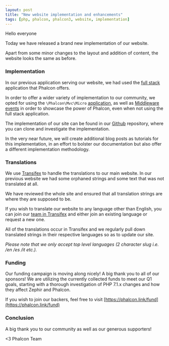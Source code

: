 ```yaml
---
layout: post
title: "New website implementation and enhancements"
tags: [php, phalcon, phalcon3, website, implementation]
---
```


Hello everyone

Today we have released a brand new implementation of our website.

Apart from some minor changes to the layout and addition of content, the website looks the same as before.

<!--more-->
### Implementation

In our previous application serving our website, we had used the [full stack](https://docs.phalconphp.com/en/latest/reference/applications.html) application that Phalcon offers.

In order to offer a wider variety of implementation to our community, we opted for using the `\Phalcon\Mvc\Micro` [application](https://docs.phalconphp.com/en/latest/reference/micro.html), as well as [Middleware events](https://docs.phalconphp.com/en/latest/reference/micro.html#middleware-events) in order to showcase the power of Phalcon, even when not using the full stack application.

The implementation of our site can be found in our [Github](https://github.com/phalcon/website) repository, where you can clone and investigate the implementation.

In the very near future, we will create additional blog posts as tutorials for this implementation, in an effort to bolster our documentation but also offer a different implementation methodology. 


### Translations

We use [Transifex](https://www.transifex.com/phalcon/) to handle the translations to our main website. In our previous website we had some orphaned strings and some text that was not translated at all.

We have reviewed the whole site and ensured that all translation strings are where they are supposed to be.

If you wish to translate our website to any language other than English, you can join our [team in Transifex](https://www.transifex.com/phalcon/) and either join an existing language or request a new one.

All of the translations occur in Transifex and we regularly pull down translated strings in their respective languages so as to update our site.
 
_Please note that we only accept top level languages (2 character slug i.e. /en /es /it etc.)._
			
### Funding

Our funding campaign is moving along nicely! A big thank you to all of our sponsors! We are utilizing the currently collected funds to meet our Q1 goals, starting with a thorough investigation of PHP 7.1.x changes and how they affect Zephir and Phalcon. 

If you wish to join our backers, feel free to visit [https://phalcon.link/fund](https://phalcon.link/fund)

### Conclusion

A big thank you to our community as well as our generous supporters!


<3 Phalcon Team
